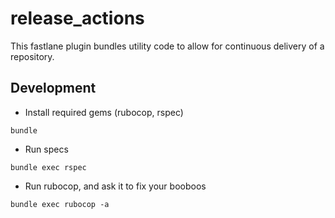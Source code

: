 # release_actions

This fastlane plugin bundles utility code to allow for continuous delivery of a
repository.

## Development

- Install required gems (rubocop, rspec)

```console
bundle
```

- Run specs

```console
bundle exec rspec
```

- Run rubocop, and ask it to fix your booboos

```console
bundle exec rubocop -a
```
